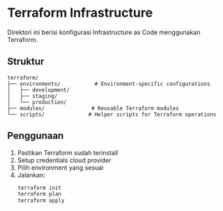 # Terraform Infrastructure

Direktori ini berisi konfigurasi Infrastructure as Code menggunakan Terraform.

## Struktur

```
terraform/
├── environments/           # Environment-specific configurations
│   ├── development/
│   ├── staging/
│   └── production/
├── modules/               # Reusable Terraform modules
└── scripts/              # Helper scripts for Terraform operations
```

## Penggunaan

1. Pastikan Terraform sudah terinstall
2. Setup credentials cloud provider
3. Pilih environment yang sesuai
4. Jalankan:
   ```bash
   terraform init
   terraform plan
   terraform apply
   ```

